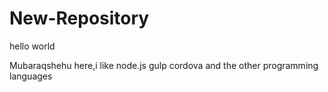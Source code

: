 # New-Repository

hello world

Mubaraqshehu here,i like node.js gulp cordova and the other programming languages
